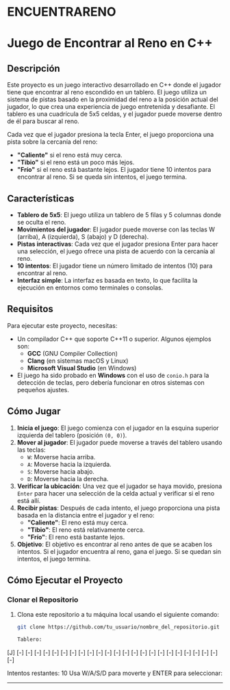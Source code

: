 # ENCUENTRARENO
# Juego de Encontrar al Reno en C++

## Descripción

Este proyecto es un juego interactivo desarrollado en C++ donde el jugador tiene que encontrar al reno escondido en un tablero. El juego utiliza un sistema de pistas basado en la proximidad del reno a la posición actual del jugador, lo que crea una experiencia de juego entretenida y desafiante. El tablero es una cuadrícula de 5x5 celdas, y el jugador puede moverse dentro de él para buscar al reno.

Cada vez que el jugador presiona la tecla Enter, el juego proporciona una pista sobre la cercanía del reno: 
- **"Caliente"** si el reno está muy cerca.
- **"Tibio"** si el reno está un poco más lejos.
- **"Frío"** si el reno está bastante lejos.
El jugador tiene 10 intentos para encontrar al reno. Si se queda sin intentos, el juego termina.

## Características

- **Tablero de 5x5**: El juego utiliza un tablero de 5 filas y 5 columnas donde se oculta el reno.
- **Movimientos del jugador**: El jugador puede moverse con las teclas W (arriba), A (izquierda), S (abajo) y D (derecha).
- **Pistas interactivas**: Cada vez que el jugador presiona Enter para hacer una selección, el juego ofrece una pista de acuerdo con la cercanía al reno.
- **10 intentos**: El jugador tiene un número limitado de intentos (10) para encontrar al reno.
- **Interfaz simple**: La interfaz es basada en texto, lo que facilita la ejecución en entornos como terminales o consolas.

## Requisitos

Para ejecutar este proyecto, necesitas:

- Un compilador C++ que soporte C++11 o superior. Algunos ejemplos son:
  - **GCC** (GNU Compiler Collection)
  - **Clang** (en sistemas macOS y Linux)
  - **Microsoft Visual Studio** (en Windows)
- El juego ha sido probado en **Windows** con el uso de `conio.h` para la detección de teclas, pero debería funcionar en otros sistemas con pequeños ajustes.

## Cómo Jugar

1. **Inicia el juego**: El juego comienza con el jugador en la esquina superior izquierda del tablero (posición `(0, 0)`).
2. **Mover al jugador**: El jugador puede moverse a través del tablero usando las teclas:
   - `W`: Moverse hacia arriba.
   - `A`: Moverse hacia la izquierda.
   - `S`: Moverse hacia abajo.
   - `D`: Moverse hacia la derecha.
3. **Verificar la ubicación**: Una vez que el jugador se haya movido, presiona `Enter` para hacer una selección de la celda actual y verificar si el reno está allí.
4. **Recibir pistas**: Después de cada intento, el juego proporciona una pista basada en la distancia entre el jugador y el reno:
   - **"Caliente"**: El reno está muy cerca.
   - **"Tibio"**: El reno está relativamente cerca.
   - **"Frío"**: El reno está bastante lejos.
5. **Objetivo**: El objetivo es encontrar al reno antes de que se acaben los intentos. Si el jugador encuentra al reno, gana el juego. Si se quedan sin intentos, el juego termina.

## Cómo Ejecutar el Proyecto

### Clonar el Repositorio

1. Clona este repositorio a tu máquina local usando el siguiente comando:

   ```bash
   git clone https://github.com/tu_usuario/nombre_del_repositorio.git

   Tablero:
[J] [-] [-] [-] [-] 
[-] [-] [-] [-] [-] 
[-] [-] [-] [-] [-] 
[-] [-] [-] [-] [-] 
[-] [-] [-] [-] [-] 

Intentos restantes: 10
Usa W/A/S/D para moverte y ENTER para seleccionar: 

***

